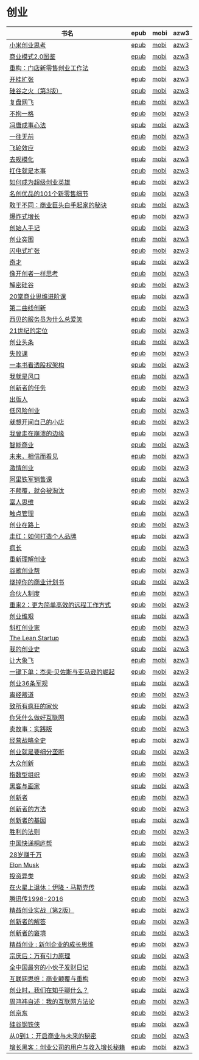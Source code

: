 # 创业

| 书名 | epub | mobi | azw3 |
| --- | --- | --- | --- |
| [小米创业思考](http://ct.dalanmei.com/f/31084289-771228451-5c700d) | [epub](http://ct.dalanmei.com/f/31084289-771228451-5c700d) | [mobi](http://ct.dalanmei.com/f/31084289-771240447-710a8d) | [azw3](http://ct.dalanmei.com/f/31084289-771232450-8251a7) |
| [商业模式2.0图鉴](http://ct.dalanmei.com/f/31084289-771228716-7e9ad9) | [epub](http://ct.dalanmei.com/f/31084289-771228716-7e9ad9) | [mobi](http://ct.dalanmei.com/f/31084289-771240535-5ada28) | [azw3](http://ct.dalanmei.com/f/31084289-771232550-6ab790) |
| [重构：门店新零售创业工作法](http://ct.dalanmei.com/f/31084289-771229235-46c9f5) | [epub](http://ct.dalanmei.com/f/31084289-771229235-46c9f5) | [mobi](http://ct.dalanmei.com/f/31084289-771240887-26ec11) | [azw3](http://ct.dalanmei.com/f/31084289-771232901-97e97c) |
| [开挂扩张](http://ct.dalanmei.com/f/31084289-569464653-797f75) | [epub](http://ct.dalanmei.com/f/31084289-569464653-797f75) | [mobi](http://ct.dalanmei.com/f/31084289-570252165-0778c3) | [azw3](http://ct.dalanmei.com/f/31084289-571411421-6b8f2a) |
| [硅谷之火（第3版）](http://ct.dalanmei.com/f/31084289-569452022-f7ef8f) | [epub](http://ct.dalanmei.com/f/31084289-569452022-f7ef8f) | [mobi](http://ct.dalanmei.com/f/31084289-570236793-d8ebc4) | [azw3](http://ct.dalanmei.com/f/31084289-571418918-afb4ca) |
| [复盘网飞](http://ct.dalanmei.com/f/31084289-569452121-451b27) | [epub](http://ct.dalanmei.com/f/31084289-569452121-451b27) | [mobi](http://ct.dalanmei.com/f/31084289-570237231-367324) | [azw3](http://ct.dalanmei.com/f/31084289-571419118-afd004) |
| [不拘一格](http://ct.dalanmei.com/f/31084289-571732220-07b05a) | [epub](http://ct.dalanmei.com/f/31084289-571732220-07b05a) | [mobi](http://ct.dalanmei.com/f/31084289-572017795-67da49) | [azw3](http://ct.dalanmei.com/f/31084289-572083560-e13a82) |
| [冯唐成事心法](http://ct.dalanmei.com/f/31084289-571730797-8044a5) | [epub](http://ct.dalanmei.com/f/31084289-571730797-8044a5) | [mobi](http://ct.dalanmei.com/f/31084289-572072488-1e6fc2) | [azw3](http://ct.dalanmei.com/f/31084289-572089031-14c029) |
| [一往无前](http://ct.dalanmei.com/f/31084289-571726662-7ce6f6) | [epub](http://ct.dalanmei.com/f/31084289-571726662-7ce6f6) | [mobi](http://ct.dalanmei.com/f/31084289-572107870-457868) | [azw3](http://ct.dalanmei.com/f/31084289-572115418-2bee61) |
| [飞轮效应](http://ct.dalanmei.com/f/31084289-571723621-84d156) | [epub](http://ct.dalanmei.com/f/31084289-571723621-84d156) | [mobi](http://ct.dalanmei.com/f/31084289-572112469-f49e3e) | [azw3](http://ct.dalanmei.com/f/31084289-572116463-f4825d) |
| [去规模化](http://ct.dalanmei.com/f/31084289-571723056-410308) | [epub](http://ct.dalanmei.com/f/31084289-571723056-410308) | [mobi](http://ct.dalanmei.com/f/31084289-572112729-459f63) | [azw3](http://ct.dalanmei.com/f/31084289-572116981-93f233) |
| [扛住就是本事](http://ct.dalanmei.com/f/31084289-571713296-ec5f76) | [epub](http://ct.dalanmei.com/f/31084289-571713296-ec5f76) | [mobi](http://ct.dalanmei.com/f/31084289-572114439-8454f1) | [azw3](http://ct.dalanmei.com/f/31084289-572129834-df4bc2) |
| [如何成为超级创业英雄](http://ct.dalanmei.com/f/31084289-571705882-2ac1c9) | [epub](http://ct.dalanmei.com/f/31084289-571705882-2ac1c9) | [mobi](http://ct.dalanmei.com/f/31084289-572115592-004b3d) | [azw3](http://ct.dalanmei.com/f/31084289-572138819-c591f5) |
| [名创优品的101个新零售细节](http://ct.dalanmei.com/f/31084289-571652234-118ad7) | [epub](http://ct.dalanmei.com/f/31084289-571652234-118ad7) | [mobi](http://ct.dalanmei.com/f/31084289-572117527-5b3a7d) | [azw3](http://ct.dalanmei.com/f/31084289-572179990-3d26ef) |
| [敢于不同：商业巨头白手起家的秘诀](http://ct.dalanmei.com/f/31084289-571649476-7bce86) | [epub](http://ct.dalanmei.com/f/31084289-571649476-7bce86) | [mobi](http://ct.dalanmei.com/f/31084289-572120156-177c99) | [azw3](http://ct.dalanmei.com/f/31084289-572180363-06ba69) |
| [爆炸式增长](http://ct.dalanmei.com/f/31084289-571639671-b64910) | [epub](http://ct.dalanmei.com/f/31084289-571639671-b64910) | [mobi](http://ct.dalanmei.com/f/31084289-572120628-0333de) | [azw3](http://ct.dalanmei.com/f/31084289-572181114-716ca7) |
| [创始人手记](http://ct.dalanmei.com/f/31084289-571635165-87dc54) | [epub](http://ct.dalanmei.com/f/31084289-571635165-87dc54) | [mobi](http://ct.dalanmei.com/f/31084289-572125108-c0476e) | [azw3](http://ct.dalanmei.com/f/31084289-572185432-e43f08) |
| [创业突围](http://ct.dalanmei.com/f/31084289-571533123-51c7ec) | [epub](http://ct.dalanmei.com/f/31084289-571533123-51c7ec) | [mobi](http://ct.dalanmei.com/f/31084289-571802842-7e6997) | [azw3](http://ct.dalanmei.com/f/31084289-572195158-a99178) |
| [闪电式扩张](http://ct.dalanmei.com/f/31084289-571533807-f71a43) | [epub](http://ct.dalanmei.com/f/31084289-571533807-f71a43) | [mobi](http://ct.dalanmei.com/f/31084289-571803511-194b0d) | [azw3](http://ct.dalanmei.com/f/31084289-572195344-e6e099) |
| [奇才](http://ct.dalanmei.com/f/31084289-571536945-368938) | [epub](http://ct.dalanmei.com/f/31084289-571536945-368938) | [mobi](http://ct.dalanmei.com/f/31084289-571805127-6a598c) | [azw3](http://ct.dalanmei.com/f/31084289-572195625-7fd2dc) |
| [像开创者一样思考](http://ct.dalanmei.com/f/31084289-571546022-627895) | [epub](http://ct.dalanmei.com/f/31084289-571546022-627895) | [mobi](http://ct.dalanmei.com/f/31084289-571815572-ad3873) | [azw3](http://ct.dalanmei.com/f/31084289-572197850-a33323) |
| [解密硅谷](http://ct.dalanmei.com/f/31084289-571549228-524ee6) | [epub](http://ct.dalanmei.com/f/31084289-571549228-524ee6) | [mobi](http://ct.dalanmei.com/f/31084289-571826937-46a887) | [azw3](http://ct.dalanmei.com/f/31084289-572199971-4ec186) |
| [20堂商业思维进阶课](http://ct.dalanmei.com/f/31084289-571549980-d084c4) | [epub](http://ct.dalanmei.com/f/31084289-571549980-d084c4) | [mobi](http://ct.dalanmei.com/f/31084289-571838593-f1c065) | [azw3](http://ct.dalanmei.com/f/31084289-572200682-1d0816) |
| [第二曲线创新](http://ct.dalanmei.com/f/31084289-571551381-0db9ae) | [epub](http://ct.dalanmei.com/f/31084289-571551381-0db9ae) | [mobi](http://ct.dalanmei.com/f/31084289-571866115-0df952) | [azw3](http://ct.dalanmei.com/f/31084289-572202182-3a9546) |
| [西贝的服务员为什么总爱笑](http://ct.dalanmei.com/f/31084289-571551561-006a3d) | [epub](http://ct.dalanmei.com/f/31084289-571551561-006a3d) | [mobi](http://ct.dalanmei.com/f/31084289-571876304-4584f4) | [azw3](http://ct.dalanmei.com/f/31084289-572202243-b6c21c) |
| [21世纪的定位](http://ct.dalanmei.com/f/31084289-571553885-6859cf) | [epub](http://ct.dalanmei.com/f/31084289-571553885-6859cf) | [mobi](http://ct.dalanmei.com/f/31084289-571892780-f9ef12) | [azw3](http://ct.dalanmei.com/f/31084289-572202873-d0c267) |
| [创业头条](http://ct.dalanmei.com/f/31084289-571555615-01df03) | [epub](http://ct.dalanmei.com/f/31084289-571555615-01df03) | [mobi](http://ct.dalanmei.com/f/31084289-571908425-307430) | [azw3](http://ct.dalanmei.com/f/31084289-572203076-274401) |
| [失败课](http://ct.dalanmei.com/f/31084289-571555641-77c9ab) | [epub](http://ct.dalanmei.com/f/31084289-571555641-77c9ab) | [mobi](http://ct.dalanmei.com/f/31084289-571908608-f22eeb) | [azw3](http://ct.dalanmei.com/f/31084289-572203103-4c7fff) |
| [一本书看透股权架构](http://ct.dalanmei.com/f/31084289-571558519-f874e1) | [epub](http://ct.dalanmei.com/f/31084289-571558519-f874e1) | [mobi](http://ct.dalanmei.com/f/31084289-571918139-b3c421) | [azw3](http://ct.dalanmei.com/f/31084289-572204013-01dbb6) |
| [我就是风口](http://ct.dalanmei.com/f/31084289-571559078-540f2a) | [epub](http://ct.dalanmei.com/f/31084289-571559078-540f2a) | [mobi](http://ct.dalanmei.com/f/31084289-571919804-8fcedd) | [azw3](http://ct.dalanmei.com/f/31084289-572211443-a1c381) |
| [创新者的任务](http://ct.dalanmei.com/f/31084289-571615648-6000e8) | [epub](http://ct.dalanmei.com/f/31084289-571615648-6000e8) | [mobi](http://ct.dalanmei.com/f/31084289-571732791-73bc71) | [azw3](http://ct.dalanmei.com/f/31084289-571912684-658fc9) |
| [出版人](http://ct.dalanmei.com/f/31084289-571605743-571025) | [epub](http://ct.dalanmei.com/f/31084289-571605743-571025) | [mobi](http://ct.dalanmei.com/f/31084289-571736706-f63f5d) | [azw3](http://ct.dalanmei.com/f/31084289-571915315-6689e1) |
| [低风险创业](http://ct.dalanmei.com/f/31084289-571605179-a76f5d) | [epub](http://ct.dalanmei.com/f/31084289-571605179-a76f5d) | [mobi](http://ct.dalanmei.com/f/31084289-571737001-acbb47) | [azw3](http://ct.dalanmei.com/f/31084289-571916045-ab729d) |
| [就想开间自己的小店](http://ct.dalanmei.com/f/31084289-571598490-fb8da6) | [epub](http://ct.dalanmei.com/f/31084289-571598490-fb8da6) | [mobi](http://ct.dalanmei.com/f/31084289-571772808-975dc8) | [azw3](http://ct.dalanmei.com/f/31084289-571918063-7b5cd2) |
| [我曾走在崩溃的边缘](http://ct.dalanmei.com/f/31084289-571517464-e2b44e) | [epub](http://ct.dalanmei.com/f/31084289-571517464-e2b44e) | [mobi](http://ct.dalanmei.com/f/31084289-571778143-762496) | [azw3](http://ct.dalanmei.com/f/31084289-571923343-e8578e) |
| [智能商业](http://ct.dalanmei.com/f/31084289-571595647-29aee6) | [epub](http://ct.dalanmei.com/f/31084289-571595647-29aee6) | [mobi](http://ct.dalanmei.com/f/31084289-572121327-e5ea1c) | [azw3](http://ct.dalanmei.com/f/31084289-571978130-0e717f) |
| [未来，相信而看见](http://ct.dalanmei.com/f/31084289-571594171-81dbd5) | [epub](http://ct.dalanmei.com/f/31084289-571594171-81dbd5) | [mobi](http://ct.dalanmei.com/f/31084289-572127681-8ebfe8) | [azw3](http://ct.dalanmei.com/f/31084289-571985055-2d9421) |
| [激情创业](http://ct.dalanmei.com/f/31084289-571594136-0fa4e0) | [epub](http://ct.dalanmei.com/f/31084289-571594136-0fa4e0) | [mobi](http://ct.dalanmei.com/f/31084289-572127781-63d698) | [azw3](http://ct.dalanmei.com/f/31084289-571985188-74a6c9) |
| [阿里铁军销售课](http://ct.dalanmei.com/f/31084289-571527677-ca4a35) | [epub](http://ct.dalanmei.com/f/31084289-571527677-ca4a35) | [mobi](http://ct.dalanmei.com/f/31084289-571792936-569a71) | [azw3](http://ct.dalanmei.com/f/31084289-571987296-4be124) |
| [不颠覆，就会被淘汰](http://ct.dalanmei.com/f/31084289-571532580-7b4f94) | [epub](http://ct.dalanmei.com/f/31084289-571532580-7b4f94) | [mobi](http://ct.dalanmei.com/f/31084289-571802283-af2498) | [azw3](http://ct.dalanmei.com/f/31084289-571989637-82ab4b) |
| [富人思维](http://ct.dalanmei.com/f/31084289-571533225-bcbe7d) | [epub](http://ct.dalanmei.com/f/31084289-571533225-bcbe7d) | [mobi](http://ct.dalanmei.com/f/31084289-571803046-394f81) | [azw3](http://ct.dalanmei.com/f/31084289-571989882-29bf81) |
| [触点管理](http://ct.dalanmei.com/f/31084289-571539337-843f94) | [epub](http://ct.dalanmei.com/f/31084289-571539337-843f94) | [mobi](http://ct.dalanmei.com/f/31084289-571807243-42f6fe) | [azw3](http://ct.dalanmei.com/f/31084289-571992234-d61c43) |
| [创业在路上](http://ct.dalanmei.com/f/31084289-571541037-9cbb87) | [epub](http://ct.dalanmei.com/f/31084289-571541037-9cbb87) | [mobi](http://ct.dalanmei.com/f/31084289-571808827-f70fcf) | [azw3](http://ct.dalanmei.com/f/31084289-572010061-b23ba7) |
| [走红：如何打造个人品牌](http://ct.dalanmei.com/f/31084289-571545284-890d38) | [epub](http://ct.dalanmei.com/f/31084289-571545284-890d38) | [mobi](http://ct.dalanmei.com/f/31084289-571815291-438b1c) | [azw3](http://ct.dalanmei.com/f/31084289-572017515-613aee) |
| [疯长](http://ct.dalanmei.com/f/31084289-571547095-27d940) | [epub](http://ct.dalanmei.com/f/31084289-571547095-27d940) | [mobi](http://ct.dalanmei.com/f/31084289-571816076-b2a9b6) | [azw3](http://ct.dalanmei.com/f/31084289-572052192-dd57ef) |
| [重新理解创业](http://ct.dalanmei.com/f/31084289-571549439-b6cb4e) | [epub](http://ct.dalanmei.com/f/31084289-571549439-b6cb4e) | [mobi](http://ct.dalanmei.com/f/31084289-571831369-2249b3) | [azw3](http://ct.dalanmei.com/f/31084289-572065256-b7c4c4) |
| [谷歌创业帮](http://ct.dalanmei.com/f/31084289-571550712-2c7cd0) | [epub](http://ct.dalanmei.com/f/31084289-571550712-2c7cd0) | [mobi](http://ct.dalanmei.com/f/31084289-571850098-2f35f0) | [azw3](http://ct.dalanmei.com/f/31084289-572067096-f1b881) |
| [烧掉你的商业计划书](http://ct.dalanmei.com/f/31084289-571556177-328724) | [epub](http://ct.dalanmei.com/f/31084289-571556177-328724) | [mobi](http://ct.dalanmei.com/f/31084289-571912826-500312) | [azw3](http://ct.dalanmei.com/f/31084289-572073188-8d8220) |
| [合伙人制度](http://ct.dalanmei.com/f/31084289-571558210-2dcea8) | [epub](http://ct.dalanmei.com/f/31084289-571558210-2dcea8) | [mobi](http://ct.dalanmei.com/f/31084289-571916531-70af95) | [azw3](http://ct.dalanmei.com/f/31084289-572074813-b43515) |
| [重来2：更为简单高效的远程工作方式](http://ct.dalanmei.com/f/31084289-571559205-0b80c2) | [epub](http://ct.dalanmei.com/f/31084289-571559205-0b80c2) | [mobi](http://ct.dalanmei.com/f/31084289-571920089-d4a73f) | [azw3](http://ct.dalanmei.com/f/31084289-572076602-785d60) |
| [创业维艰](http://ct.dalanmei.com/f/31084289-571563075-5bacff) | [epub](http://ct.dalanmei.com/f/31084289-571563075-5bacff) | [mobi](http://ct.dalanmei.com/f/31084289-572014080-b421e2) | [azw3](http://ct.dalanmei.com/f/31084289-571841993-034068) |
| [斜杠创业家](http://ct.dalanmei.com/f/31084289-571563190-6caeea) | [epub](http://ct.dalanmei.com/f/31084289-571563190-6caeea) | [mobi](http://ct.dalanmei.com/f/31084289-572014573-54e636) | [azw3](http://ct.dalanmei.com/f/31084289-571842448-cc87e6) |
| [The Lean Startup](http://ct.dalanmei.com/f/31084289-571586761-860911) | [epub](http://ct.dalanmei.com/f/31084289-571586761-860911) | [mobi](http://ct.dalanmei.com/f/31084289-571732515-8b3ac6) | [azw3](http://ct.dalanmei.com/f/31084289-571844317-ad3e5f) |
| [我的创业史](http://ct.dalanmei.com/f/31084289-571586075-a00281) | [epub](http://ct.dalanmei.com/f/31084289-571586075-a00281) | [mobi](http://ct.dalanmei.com/f/31084289-571732794-927951) | [azw3](http://ct.dalanmei.com/f/31084289-571848129-84a197) |
| [让大象飞](http://ct.dalanmei.com/f/31084289-571585570-1c75ca) | [epub](http://ct.dalanmei.com/f/31084289-571585570-1c75ca) | [mobi](http://ct.dalanmei.com/f/31084289-571732855-cf23ce) | [azw3](http://ct.dalanmei.com/f/31084289-571848735-ffe010) |
| [一键下单：杰夫·贝佐斯与亚马逊的崛起](http://ct.dalanmei.com/f/31084289-571584490-662234) | [epub](http://ct.dalanmei.com/f/31084289-571584490-662234) | [mobi](http://ct.dalanmei.com/f/31084289-571735470-a6b21a) | [azw3](http://ct.dalanmei.com/f/31084289-571853255-376167) |
| [创业36条军规](http://ct.dalanmei.com/f/31084289-571582862-db7e08) | [epub](http://ct.dalanmei.com/f/31084289-571582862-db7e08) | [mobi](http://ct.dalanmei.com/f/31084289-571736313-d80221) | [azw3](http://ct.dalanmei.com/f/31084289-571856409-953878) |
| [离经叛道](http://ct.dalanmei.com/f/31084289-571590504-5c7e56) | [epub](http://ct.dalanmei.com/f/31084289-571590504-5c7e56) | [mobi](http://ct.dalanmei.com/f/31084289-571737201-e39a36) | [azw3](http://ct.dalanmei.com/f/31084289-571862982-9d5208) |
| [致所有疯狂的家伙](http://ct.dalanmei.com/f/31084289-571590485-fb2c2c) | [epub](http://ct.dalanmei.com/f/31084289-571590485-fb2c2c) | [mobi](http://ct.dalanmei.com/f/31084289-571737218-878f1f) | [azw3](http://ct.dalanmei.com/f/31084289-571863037-1082e2) |
| [你凭什么做好互联网](http://ct.dalanmei.com/f/31084289-571588236-3b9a13) | [epub](http://ct.dalanmei.com/f/31084289-571588236-3b9a13) | [mobi](http://ct.dalanmei.com/f/31084289-571738268-fc8de7) | [azw3](http://ct.dalanmei.com/f/31084289-571868633-ac9342) |
| [卖故事：实践版](http://ct.dalanmei.com/f/31084289-571588129-7b1660) | [epub](http://ct.dalanmei.com/f/31084289-571588129-7b1660) | [mobi](http://ct.dalanmei.com/f/31084289-571738454-60c4c4) | [azw3](http://ct.dalanmei.com/f/31084289-571868979-74a7dc) |
| [经营战略全史](http://ct.dalanmei.com/f/31084289-571497351-3d543c) | [epub](http://ct.dalanmei.com/f/31084289-571497351-3d543c) | [mobi](http://ct.dalanmei.com/f/31084289-571774515-b08209) | [azw3](http://ct.dalanmei.com/f/31084289-571871242-a88bc2) |
| [创业就是要细分垄断](http://ct.dalanmei.com/f/31084289-571512393-04e939) | [epub](http://ct.dalanmei.com/f/31084289-571512393-04e939) | [mobi](http://ct.dalanmei.com/f/31084289-571776620-c0ca0e) | [azw3](http://ct.dalanmei.com/f/31084289-571876251-b66b3f) |
| [大众创新](http://ct.dalanmei.com/f/31084289-571513210-3ddca1) | [epub](http://ct.dalanmei.com/f/31084289-571513210-3ddca1) | [mobi](http://ct.dalanmei.com/f/31084289-571776841-ec34b6) | [azw3](http://ct.dalanmei.com/f/31084289-571876302-3b8895) |
| [指数型组织](http://ct.dalanmei.com/f/31084289-571522578-5d6116) | [epub](http://ct.dalanmei.com/f/31084289-571522578-5d6116) | [mobi](http://ct.dalanmei.com/f/31084289-571779151-0f50da) | [azw3](http://ct.dalanmei.com/f/31084289-571878855-32c480) |
| [黑客与画家](http://ct.dalanmei.com/f/31084289-571523796-375887) | [epub](http://ct.dalanmei.com/f/31084289-571523796-375887) | [mobi](http://ct.dalanmei.com/f/31084289-571779747-9b45db) | [azw3](http://ct.dalanmei.com/f/31084289-571879586-10bfd3) |
| [创新者](http://ct.dalanmei.com/f/31084289-571523995-9ef864) | [epub](http://ct.dalanmei.com/f/31084289-571523995-9ef864) | [mobi](http://ct.dalanmei.com/f/31084289-571779808-48cebf) | [azw3](http://ct.dalanmei.com/f/31084289-571879711-c922d8) |
| [创新者的方法](http://ct.dalanmei.com/f/31084289-571524002-603cd8) | [epub](http://ct.dalanmei.com/f/31084289-571524002-603cd8) | [mobi](http://ct.dalanmei.com/f/31084289-571779819-1428a1) | [azw3](http://ct.dalanmei.com/f/31084289-571879719-ff00e8) |
| [创新者的基因](http://ct.dalanmei.com/f/31084289-571524015-8a65ab) | [epub](http://ct.dalanmei.com/f/31084289-571524015-8a65ab) | [mobi](http://ct.dalanmei.com/f/31084289-571779831-54327f) | [azw3](http://ct.dalanmei.com/f/31084289-571879724-c0be23) |
| [胜利的法则](http://ct.dalanmei.com/f/31084289-571524188-7d3b85) | [epub](http://ct.dalanmei.com/f/31084289-571524188-7d3b85) | [mobi](http://ct.dalanmei.com/f/31084289-571779903-15bb43) | [azw3](http://ct.dalanmei.com/f/31084289-571879815-2234d0) |
| [中国快递桐庐帮](None) | [epub](None) | [mobi](None) | [azw3](None) |
| [28岁赚千万](http://ct.dalanmei.com/f/31084289-571423075-1a8ff5) | [epub](http://ct.dalanmei.com/f/31084289-571423075-1a8ff5) | [mobi](http://ct.dalanmei.com/f/31084289-571781934-86dc3f) | [azw3](http://ct.dalanmei.com/f/31084289-571883093-111ef6) |
| [Elon Musk](http://ct.dalanmei.com/f/31084289-571424808-8b052a) | [epub](http://ct.dalanmei.com/f/31084289-571424808-8b052a) | [mobi](http://ct.dalanmei.com/f/31084289-571783024-9ad813) | [azw3](http://ct.dalanmei.com/f/31084289-571884061-6da303) |
| [投资异类](None) | [epub](None) | [mobi](None) | [azw3](None) |
| [在火星上退休：伊隆・马斯克传](http://ct.dalanmei.com/f/31084289-582938155-702def) | [epub](http://ct.dalanmei.com/f/31084289-582938155-702def) | [mobi](http://ct.dalanmei.com/f/31084289-582968976-6b0ea4) | [azw3](http://ct.dalanmei.com/f/31084289-582938976-69183a) |
| [腾讯传1998-2016](None) | [epub](None) | [mobi](None) | [azw3](None) |
| [精益创业实战（第2版）](http://ct.dalanmei.com/f/31084289-571452873-c08f98) | [epub](http://ct.dalanmei.com/f/31084289-571452873-c08f98) | [mobi](http://ct.dalanmei.com/f/31084289-571786674-3feed8) | [azw3](http://ct.dalanmei.com/f/31084289-571885898-9575b1) |
| [创新者的解答](http://ct.dalanmei.com/f/31084289-571452890-2e39a9) | [epub](http://ct.dalanmei.com/f/31084289-571452890-2e39a9) | [mobi](http://ct.dalanmei.com/f/31084289-571786675-82330e) | [azw3](http://ct.dalanmei.com/f/31084289-571885905-8baa44) |
| [创新者的窘境](http://ct.dalanmei.com/f/31084289-571452910-747683) | [epub](http://ct.dalanmei.com/f/31084289-571452910-747683) | [mobi](http://ct.dalanmei.com/f/31084289-571786683-933b5e) | [azw3](http://ct.dalanmei.com/f/31084289-571885908-0bf662) |
| [精益创业 : 新创企业的成长思维](http://ct.dalanmei.com/f/31084289-571453275-90639d) | [epub](http://ct.dalanmei.com/f/31084289-571453275-90639d) | [mobi](http://ct.dalanmei.com/f/31084289-571787034-a0f8cb) | [azw3](http://ct.dalanmei.com/f/31084289-571886139-2366bb) |
| [宗庆后：万有引力原理](http://ct.dalanmei.com/f/31084289-571453889-a00365) | [epub](http://ct.dalanmei.com/f/31084289-571453889-a00365) | [mobi](http://ct.dalanmei.com/f/31084289-571787452-6ba357) | [azw3](http://ct.dalanmei.com/f/31084289-571887462-3826eb) |
| [全中国最穷的小伙子发财日记](http://ct.dalanmei.com/f/31084289-571454520-430d96) | [epub](http://ct.dalanmei.com/f/31084289-571454520-430d96) | [mobi](http://ct.dalanmei.com/f/31084289-571787697-e9bd4b) | [azw3](http://ct.dalanmei.com/f/31084289-571888184-760e7d) |
| [互联网思维：商业颠覆与重构](http://ct.dalanmei.com/f/31084289-571455995-0022a7) | [epub](http://ct.dalanmei.com/f/31084289-571455995-0022a7) | [mobi](http://ct.dalanmei.com/f/31084289-571788164-244808) | [azw3](http://ct.dalanmei.com/f/31084289-571890037-d4be02) |
| [创业时，我们在知乎聊什么？](http://ct.dalanmei.com/f/31084289-571456769-6562f4) | [epub](http://ct.dalanmei.com/f/31084289-571456769-6562f4) | [mobi](http://ct.dalanmei.com/f/31084289-571789348-0b7345) | [azw3](http://ct.dalanmei.com/f/31084289-571894447-73cc34) |
| [周鸿祎自述：我的互联网方法论](http://ct.dalanmei.com/f/31084289-571456950-b4c61a) | [epub](http://ct.dalanmei.com/f/31084289-571456950-b4c61a) | [mobi](http://ct.dalanmei.com/f/31084289-571789743-cf8eca) | [azw3](http://ct.dalanmei.com/f/31084289-571894946-e6671b) |
| [创京东](http://ct.dalanmei.com/f/31084289-571457191-98da96) | [epub](http://ct.dalanmei.com/f/31084289-571457191-98da96) | [mobi](http://ct.dalanmei.com/f/31084289-571790067-144309) | [azw3](http://ct.dalanmei.com/f/31084289-571895571-ce8bf3) |
| [硅谷钢铁侠](http://ct.dalanmei.com/f/31084289-571458627-ca3345) | [epub](http://ct.dalanmei.com/f/31084289-571458627-ca3345) | [mobi](http://ct.dalanmei.com/f/31084289-571791866-c97055) | [azw3](http://ct.dalanmei.com/f/31084289-571901884-f065c0) |
| [从0到1：开启商业与未来的秘密](http://ct.dalanmei.com/f/31084289-571458790-c41fce) | [epub](http://ct.dalanmei.com/f/31084289-571458790-c41fce) | [mobi](http://ct.dalanmei.com/f/31084289-571792151-715d38) | [azw3](http://ct.dalanmei.com/f/31084289-571903024-d368a2) |
| [增长黑客：创业公司的用户与收入增长秘籍](http://ct.dalanmei.com/f/31084289-571458794-bf85d7) | [epub](http://ct.dalanmei.com/f/31084289-571458794-bf85d7) | [mobi](http://ct.dalanmei.com/f/31084289-571792171-df3234) | [azw3](http://ct.dalanmei.com/f/31084289-571903113-eeda53) |
